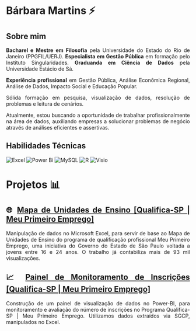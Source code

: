 <div align="justify">
  
#  Bárbara Martins ⚡

## Sobre mim
**Bacharel e Mestre em Filosofia** pela Universidade do Estado do Rio de Janeiro (PPGFIL/UERJ). **Especialista em Gestão Pública** em formação pelo Instituto Singularidades. **Graduanda em Ciência de Dados** pela Universidade Estácio de Sá. 

**Experiência profissional** em Gestão Pública, Análise Econômica Regional, Análise de Dados, Impacto Social e Educação Popular. 

Sólida formação em pesquisa, visualização de dados, resolução de problemas e leitura de cenários. 

Atualmente, estou buscando a oportunidade de trabalhar profissionalmente na área de dados, auxiliando empresas a solucionar problemas de negócio através de análises eficientes e assertivas.

## Habilidades Técnicas
![Excel](https://img.shields.io/badge/Microsoft_Excel-217346?logo=microsoft-excel&logoColor=white&style=for-the-badge) ![Power Bi](https://img.shields.io/badge/power_bi-F2C811?style=for-the-badge&logo=powerbi&logoColor=black) ![MySQL](https://img.shields.io/badge/mysql-%2300000f.svg?style=for-the-badge&logo=mysql&logoColor=white) ![R](https://img.shields.io/badge/r-%23276DC3.svg?style=for-the-badge&logo=r&logoColor=white) ![Visio](https://img.shields.io/badge/Microsoft_Visio-3955A3?logo=microsoft-visio&logoColor=white&style=for-the-badge)

#  Projetos :bar_chart:
## :globe_with_meridians: [Mapa de Unidades de Ensino [Qualifica-SP | Meu Primeiro Emprego]](https://github.com/Barbara-Gomes/Mapa-Meu-Primeiro-Emprego)
Manipulação de dados no Microsoft Excel, para servir de base ao Mapa de Unidades de Ensino do programa de qualificação profissional Meu Primeiro Emprego, uma iniciativa do Governo do Estado de São Paulo voltada a jovens entre 16 e 24 anos. O trabalho já contabiliza mais de 93 mil visualizações.

## :chart_with_upwards_trend: [Painel de Monitoramento de Inscrições [Qualifica-SP | Meu Primeiro Emprego]](https://github.com/Barbara-Gomes/Painel-de-Monitoramento-Meu-Primeiro-Emprego)
Construção de um painel de visualização de dados no Power-BI, para monitoramento e avaliação do número de inscrições no Programa Qualifica-SP | Meu Primeiro Emprego. Utilizamos dados extraídos via SGCP, manipulados no Excel.

<div>
